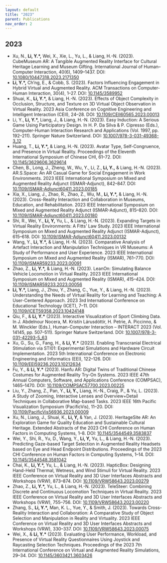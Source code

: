 ```yaml
---
layout: default
title: "2023"
parent: Publications
nav_order: 2
---
```


## 2023
- Xu, N., **Li, Y.*,** Wei, X., Xie, L., Yu, L., & Liang, H.-N. (2023). CubeMuseum AR: A Tangible Augmented Reality Interface for Cultural Heritage Learning and Museum Gifting. International Journal of Human–Computer Interaction, 40(6), 1409–1437. DOI: [10.1080/10447318.2023.2171350](https://doi.org/10.1080/10447318.2023.2171350)
- **Li, Y.*,** Ch’ng, E., & Cobb, S. (2023). Factors Influencing Engagement in Hybrid Virtual and Augmented Reality. ACM Transactions on Computer-Human Interaction, 30(4), 1–27. DOI: [10.1145/3589952](https://doi.org/10.1145/3589952)
- Shuai, K., **Li, Y.*,** & Liang, H.-N. (2023). Effects of Object Complexity in Occlusion, Structure, and Texture on 3D Virtual Object Observation in Virtual Reality. 2023 Asia Conference on Cognitive Engineering and Intelligent Interaction (CEII), 24–28. DOI: [10.1109/CEII60565.2023.00013](https://doi.org/10.1109/CEII60565.2023.00013)
- Li, Y., **Li, Y.*,** Liang, J., & Liang, H.-N. (2023). Easy Induction: A Serious Game Using Participatory Design. In H. P. Da Silva & P. Cipresso (Eds.), Computer-Human Interaction Research and Applications (Vol. 1997, pp. 192–211). Springer Nature Switzerland. DOI: [10.1007/978-3-031-49368-3_12](https://doi.org/10.1007/978-3-031-49368-3_12)
- Huang, T., **Li, Y.*,** & Liang, H.-N. (2023). Avatar Type, Self-Congruence, and Presence in Virtual Reality. Proceedings of the Eleventh International Symposium of Chinese CHI, 61–72. DOI: [10.1145/3629606.3629614](https://doi.org/10.1145/3629606.3629614)
- Chen, B., Long, J., Zheng, W., Wu, Y., Li, Z., **Li, Y.,** & Liang, H.-N. (2023). AR.S.Space: An AR Casual Game for Social Engagement in Work Environments. 2023 IEEE International Symposium on Mixed and Augmented Reality Adjunct (ISMAR-Adjunct), 842–847. DOI: [10.1109/ISMAR-Adjunct60411.2023.00185](https://doi.org/10.1109/ISMAR-Adjunct60411.2023.00185)
- Xia, X., Liang, J., Zhao, R., Zhao, Z., Wu, M., **Li, Y.*,** & Liang, H.-N. (2023). Cross-Reality Interaction and Collaboration in Museums, Education, and Rehabilitation. 2023 IEEE International Symposium on Mixed and Augmented Reality Adjunct (ISMAR-Adjunct), 815–820. DOI: [10.1109/ISMAR-Adjunct60411.2023.00180](https://doi.org/10.1109/ISMAR-Adjunct60411.2023.00180)
- Shi, R., Wei, Y., **Li, Y,** Yu, L., & Liang, H.-N. (2023). Expanding Targets in Virtual Reality Environments: A Fitts’ Law Study. 2023 IEEE International Symposium on Mixed and Augmented Reality Adjunct (ISMAR-Adjunct), 615–618. DOI: [10.1109/ISMAR-Adjunct60411.2023.00132](https://doi.org/10.1109/ISMAR-Adjunct60411.2023.00132)
- Wang, Y., **Li, Y.*,** & Liang, H.-N. (2023). Comparative Analysis of Artefact Interaction and Manipulation Techniques in VR Museums: A Study of Performance and User Experience. 2023 IEEE International Symposium on Mixed and Augmented Reality (ISMAR), 761–770. DOI: [10.1109/ISMAR59233.2023.00091](https://doi.org/10.1109/ISMAR59233.2023.00091)
- Zhao, Z., **Li, Y.*,** & Liang, H.-N. (2023). LeanOn: Simulating Balance Vehicle Locomotion in Virtual Reality. 2023 IEEE International Symposium on Mixed and Augmented Reality (ISMAR), 415–424. DOI: [10.1109/ISMAR59233.2023.00056](https://doi.org/10.1109/ISMAR59233.2023.00056)
- **Li, Y.*,** Liang, J., Zhou, Y., Zhang, C., Yue, Y., & Liang, H.-N. (2023). Understanding the Needs of Virtual Reality for Learning and Teaching: A User-Centered Approach. 2023 3rd International Conference on Educational Technology (ICET), 7–11. DOI: [10.1109/ICET59358.2023.10424148](https://doi.org/10.1109/ICET59358.2023.10424148)
- Qiu, F., & **Li, Y.\*** (2023). Interactive Visualization of Sport Climbing Data. In J. Abdelnour Nocera, M. Kristín Lárusdóttir, H. Petrie, A. Piccinno, & M. Winckler (Eds.), Human-Computer Interaction – INTERACT 2023 (Vol. 14145, pp. 507–511). Springer Nature Switzerland. DOI: [10.1007/978-3-031-42293-5_63](https://doi.org/10.1007/978-3-031-42293-5_63)
- Xu, G., Su, G., Fang, H., & **Li, Y.\*** (2023). Enabling Transcranial Electrical Stimulation via STI01: Experimental Simulations and Hardware Circuit Implementation. 2023 5th International Conference on Electronic Engineering and Informatics (EEI), 122–126. DOI: [10.1109/EEI59236.2023.10212634](https://doi.org/10.1109/EEI59236.2023.10212634)
- Fu, Y., & **Li, Y.\*** (2023). Hanfu AR: Digital Twins of Traditional Chinese Costumes for Augmented Reality Try-On Systems. 2023 IEEE 47th Annual Computers, Software, and Applications Conference (COMPSAC), 1465–1470. DOI: [10.1109/COMPSAC57700.2023.00225](https://doi.org/10.1109/COMPSAC57700.2023.00225)
- Liu, Y., Zhang, Z., Pan, Y., **Li, Y.,** Liang, H.-N., Craig, P., & Yu, L. (2023). A Study of Zooming, Interactive Lenses and Overview+Detail Techniques in Collaborative Map-based Tasks. 2023 IEEE 16th Pacific Visualization Symposium (PacificVis), 11–20. DOI: [10.1109/PacificVis56936.2023.00009](https://doi.org/10.1109/PacificVis56936.2023.00009)
- Xu, N., Liang, J., Shuai, K., **Li, Y,** & Yan, J. (2023). HeritageSite AR: An Exploration Game for Quality Education and Sustainable Cultural Heritage. Extended Abstracts of the 2023 CHI Conference on Human Factors in Computing Systems, 1–8. DOI: [10.1145/3544549.3583837](https://doi.org/10.1145/3544549.3583837)
- Wei, Y., Shi, R., Yu, D., Wang, Y., **Li, Y,** Yu, L., & Liang, H.-N. (2023). Predicting Gaze-based Target Selection in Augmented Reality Headsets based on Eye and Head Endpoint Distributions. Proceedings of the 2023 CHI Conference on Human Factors in Computing Systems, 1–14. DOI: [10.1145/3544548.3581042](https://doi.org/10.1145/3544548.3581042)
- Chai, K., **Li, Y.*,** Yu, L., & Liang, H.-N. (2023). HapticBox: Designing Hand-Held Thermal, Wetness, and Wind Stimuli for Virtual Reality. 2023 IEEE Conference on Virtual Reality and 3D User Interfaces Abstracts and Workshops (VRW), 873–874. DOI: [10.1109/VRW58643.2023.00279](https://doi.org/10.1109/VRW58643.2023.00279)
- Zhao, Z., **Li, Y.*,** Yu, L., & Lianq, H.-N. (2023). TeleSteer: Combining Discrete and Continuous Locomotion Techniques in Virtual Reality. 2023 IEEE Conference on Virtual Reality and 3D User Interfaces Abstracts and Workshops (VRW), 755–756. DOI: [10.1109/VRW58643.2023.00220](https://doi.org/10.1109/VRW58643.2023.00220)
- Zhang, S., **Li, Y.*,** Man, K. L., Yue, Y., & Smith, J. (2023). Towards Cross-Reality Interaction and Collaboration: A Comparative Study of Object Selection and Manipulation in Reality and Virtuality. 2023 IEEE Conference on Virtual Reality and 3D User Interfaces Abstracts and Workshops (VRW), 330–337. DOI: [10.1109/VRW58643.2023.00075](https://doi.org/10.1109/VRW58643.2023.00075)
- Wei, X., & **Li, Y.\*** (2023). Evaluating User Performance, Workload, and Presence of Virtual Reality Questionnaires Using Joystick and Raycasting Selection Techniques. Proceedings of the 2023 7th International Conference on Virtual and Augmented Reality Simulations, 29–34. DOI: [10.1145/3603421.3603426](https://doi.org/10.1145/3603421.3603426)
